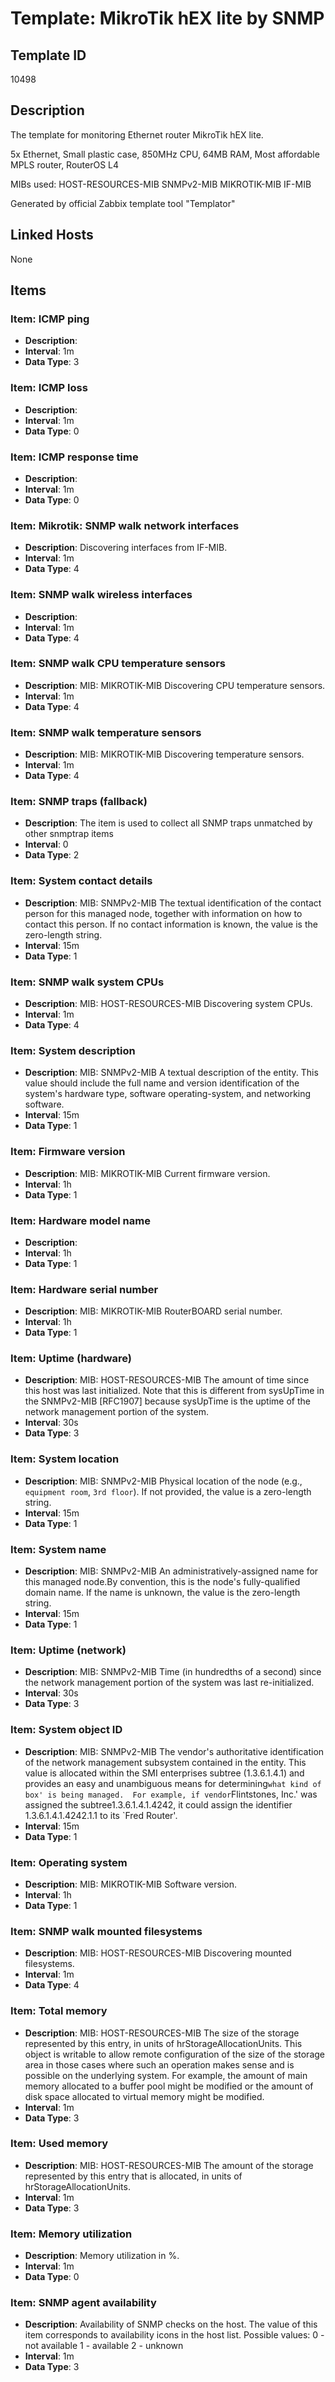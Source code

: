 # Template: MikroTik hEX lite by SNMP

## Template ID
10498

## Description
The template for monitoring Ethernet router MikroTik hEX lite.

5x Ethernet, Small plastic case, 850MHz CPU, 64MB RAM, Most affordable MPLS
router, RouterOS L4

MIBs used:
HOST-RESOURCES-MIB
SNMPv2-MIB
MIKROTIK-MIB
IF-MIB

Generated by official Zabbix template tool "Templator"

## Linked Hosts
None

## Items

### Item: ICMP ping
- **Description**: 
- **Interval**: 1m
- **Data Type**: 3

### Item: ICMP loss
- **Description**: 
- **Interval**: 1m
- **Data Type**: 0

### Item: ICMP response time
- **Description**: 
- **Interval**: 1m
- **Data Type**: 0

### Item: Mikrotik: SNMP walk network interfaces
- **Description**: Discovering interfaces from IF-MIB.
- **Interval**: 1m
- **Data Type**: 4

### Item: SNMP walk wireless interfaces
- **Description**: 
- **Interval**: 1m
- **Data Type**: 4

### Item: SNMP walk CPU temperature sensors
- **Description**: MIB: MIKROTIK-MIB
Discovering CPU temperature sensors.
- **Interval**: 1m
- **Data Type**: 4

### Item: SNMP walk temperature sensors
- **Description**: MIB: MIKROTIK-MIB
Discovering temperature sensors.
- **Interval**: 1m
- **Data Type**: 4

### Item: SNMP traps (fallback)
- **Description**: The item is used to collect all SNMP traps unmatched by other snmptrap items
- **Interval**: 0
- **Data Type**: 2

### Item: System contact details
- **Description**: MIB: SNMPv2-MIB
The textual identification of the contact person for this managed node, together with information on how to contact this person.  If no contact information is known, the value is the zero-length string.
- **Interval**: 15m
- **Data Type**: 1

### Item: SNMP walk system CPUs
- **Description**: MIB: HOST-RESOURCES-MIB
Discovering system CPUs.
- **Interval**: 1m
- **Data Type**: 4

### Item: System description
- **Description**: MIB: SNMPv2-MIB
A textual description of the entity. This value should
include the full name and version identification of the system's hardware type, software operating-system, and
networking software.
- **Interval**: 15m
- **Data Type**: 1

### Item: Firmware version
- **Description**: MIB: MIKROTIK-MIB
Current firmware version.
- **Interval**: 1h
- **Data Type**: 1

### Item: Hardware model name
- **Description**: 
- **Interval**: 1h
- **Data Type**: 1

### Item: Hardware serial number
- **Description**: MIB: MIKROTIK-MIB
RouterBOARD serial number.
- **Interval**: 1h
- **Data Type**: 1

### Item: Uptime (hardware)
- **Description**: MIB: HOST-RESOURCES-MIB
The amount of time since this host was last initialized. Note that this is different from sysUpTime in the SNMPv2-MIB [RFC1907] because sysUpTime is the uptime of the network management portion of the system.
- **Interval**: 30s
- **Data Type**: 3

### Item: System location
- **Description**: MIB: SNMPv2-MIB
Physical location of the node (e.g., `equipment room`, `3rd floor`). If not provided, the value is a zero-length string.
- **Interval**: 15m
- **Data Type**: 1

### Item: System name
- **Description**: MIB: SNMPv2-MIB
An administratively-assigned name for this managed node.By convention, this is the node's fully-qualified domain name.  If the name is unknown, the value is the zero-length string.
- **Interval**: 15m
- **Data Type**: 1

### Item: Uptime (network)
- **Description**: MIB: SNMPv2-MIB
Time (in hundredths of a second) since the network management portion of the system was last re-initialized.
- **Interval**: 30s
- **Data Type**: 3

### Item: System object ID
- **Description**: MIB: SNMPv2-MIB
The vendor's authoritative identification of the network management subsystem contained in the entity.  This value is allocated within the SMI enterprises subtree (1.3.6.1.4.1) and provides an easy and unambiguous means for determining`what kind of box' is being managed.  For example, if vendor`Flintstones, Inc.' was assigned the subtree1.3.6.1.4.1.4242, it could assign the identifier 1.3.6.1.4.1.4242.1.1 to its `Fred Router'.
- **Interval**: 15m
- **Data Type**: 1

### Item: Operating system
- **Description**: MIB: MIKROTIK-MIB
Software version.
- **Interval**: 1h
- **Data Type**: 1

### Item: SNMP walk mounted filesystems
- **Description**: MIB: HOST-RESOURCES-MIB
Discovering mounted filesystems.
- **Interval**: 1m
- **Data Type**: 4

### Item: Total memory
- **Description**: MIB: HOST-RESOURCES-MIB
The size of the storage represented by this entry, in
units of hrStorageAllocationUnits. This object is
writable to allow remote configuration of the size of
the storage area in those cases where such an
operation makes sense and is possible on the
underlying system. For example, the amount of main
memory allocated to a buffer pool might be modified or
the amount of disk space allocated to virtual memory
might be modified.
- **Interval**: 1m
- **Data Type**: 3

### Item: Used memory
- **Description**: MIB: HOST-RESOURCES-MIB
The amount of the storage represented by this entry that is allocated, in units of hrStorageAllocationUnits.
- **Interval**: 1m
- **Data Type**: 3

### Item: Memory utilization
- **Description**: Memory utilization in %.
- **Interval**: 1m
- **Data Type**: 0

### Item: SNMP agent availability
- **Description**: Availability of SNMP checks on the host. The value of this item corresponds to availability icons in the host list.
Possible values:
0 - not available
1 - available
2 - unknown
- **Interval**: 1m
- **Data Type**: 3

